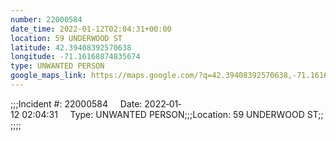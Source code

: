 ```yaml
---
number: 22000584
date_time: 2022-01-12T02:04:31+00:00
location: 59 UNDERWOOD ST
latitude: 42.39408392570638
longitude: -71.16168874835674
type: UNWANTED PERSON
google_maps_link: https://maps.google.com/?q=42.39408392570638,-71.16168874835674
---
```


;;;Incident #: 22000584     Date: 2022‐01‐12 02:04:31     Type: UNWANTED PERSON;;;Location: 59 UNDERWOOD ST;;;;;;
